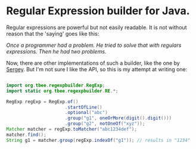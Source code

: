 # Regular Expression builder for Java.
Regular expressions are powerful but not easily readable. 
It is not without reason that the 'saying' goes like this:

_Once a programmer had a problem. He tried to solve that with regulars expressions. Then he had two problems._

Now, there are other implementations of such a builder, like the one by [Sergey](https://github.com/sgreben/regex-builder).
But I'm not sure I like the API, so this is my attempt at writing one:

```java

import org.tbee.regexpbuilder.RegExp;
import static org.tbee.regexpbuilder.RE.*;

RegExp regExp = RegExp.of()
                      .startOfLine()
                      .optional("abc")
                      .group("g1", oneOrMore(digit().digit()))
                      .group("g2", notOneOf("xyz"));
Matcher matcher = regExp.toMatcher("abc1234def");
matcher.find();
String g1 = matcher.group(regExp.indexOf("g1")); // results in "1234"
```

